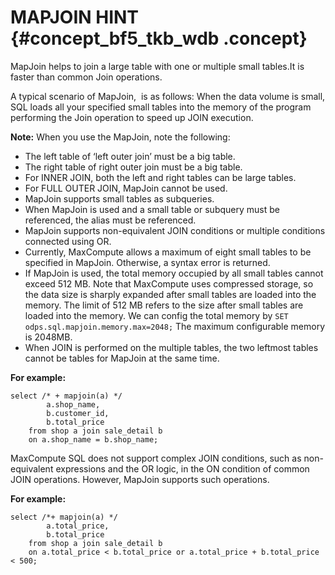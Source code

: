 # MAPJOIN HINT {#concept_bf5_tkb_wdb .concept}

MapJoin helps to join a large table with one or multiple small tables.It is faster than common Join operations.

A typical scenario of MapJoin,  is as follows: When the data volume is small, SQL loads all your specified small tables into the memory of the program performing the Join operation to speed up JOIN execution.

**Note:** When you use the MapJoin, note the following:

-   The left table of ‘left outer join’ must be a big table.
-   The right table of right outer join must be a big table.
-   For INNER JOIN, both the left and right tables can be large tables.
-   For FULL OUTER JOIN, MapJoin cannot be used.
-   MapJoin supports small tables as subqueries.
-   When MapJoin is used and a small table or subquery must be referenced, the alias must be referenced.
-   MapJoin supports non-equivalent JOIN conditions or multiple conditions connected using OR.
-   Currently, MaxCompute allows a maximum of eight small tables to be specified in MapJoin. Otherwise, a syntax error is returned.
-   If MapJoin is used, the total memory occupied by all small tables cannot exceed 512 MB. Note that MaxCompute uses compressed storage, so the data size is sharply expanded after small tables are loaded into the memory. The limit of 512 MB refers to the size after small tables are loaded into the memory. We can config the total memory by `SET odps.sql.mapjoin.memory.max=2048;` The maximum configurable memory is 2048MB.
-   When JOIN is performed on the multiple tables, the two leftmost tables cannot be tables for MapJoin at the same time.

**For example:**

```
select /* + mapjoin(a) */
        a.shop_name,
        b.customer_id,
        b.total_price
    from shop a join sale_detail b
    on a.shop_name = b.shop_name;
```

MaxCompute SQL does not support complex JOIN conditions, such as non-equivalent expressions and the OR logic, in the ON condition of common JOIN operations. However, MapJoin supports such operations.

**For example:**

```
select /*+ mapjoin(a) */
        a.total_price,
        b.total_price
    from shop a join sale_detail b
    on a.total_price < b.total_price or a.total_price + b.total_price < 500;
```

